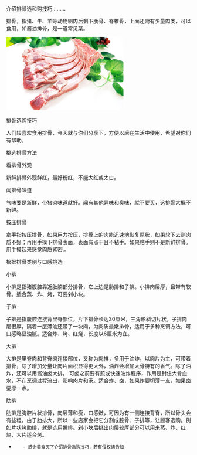 介绍排骨选和购技巧.........


排骨，指猪、牛、羊等动物剔肉后剩下肋骨、脊椎骨，上面还附有少量肉类，可以食用，如酱油排骨，是一道常见菜。


![介绍排骨选和购技巧](https://github.com/ywangnccu/ywang/blob/main/images/Rib.jpg)

排骨选购技巧

人们较喜欢食用排骨，今天就与你们分享下，方便以后在生活中使用，希望对你们有帮助。 

 

挑选排骨方法  

看排骨外观 

新鲜排骨外观鲜红，最好粉红，不能太红或太白。 

 

闻排骨味道 

气味要是新鲜，带猪肉味道就好。闻有其他异味和臭味，就不要买，这排骨大概不新鲜。 

 

按压排骨 

拿手指按压排骨，如果用力按压，排骨上的肉能迅速地恢复原状，如果软下去则肉质不好；再用手摸下排骨表面，表面有点干且不粘手。如果粘手则不是新鲜排骨。用手摸起来感觉肉质紧密.。

 

根据排骨类别与口感挑选 

小排 

小排是指猪腹腔靠近肚腩部分排骨，它上边是肋排和子排。小排肉层厚，且带有软骨。适合蒸、炸、烤，可要剁小块。 

 

子排 

子排是指腹腔连接背里脊部位，片下排骨长达30厘米，三角形斜切片状。子排肉层很厚，隔着一层薄油还带了一块肉，为肉质最嫩排骨，适用于多种烹调方法，可口感略显油腻。适合炸、烤、红烧，长度以6厘米为宜。 

 

大排 

大排是里脊肉和背脊肉连接部位，又称为肉排，多用于油炸，以肉片为主，可带着排骨，除了增加分量让肉片面积显得更大外，油炸会增加大骨特有的香气。除了油炸，还可以用酱油卤大排，
可卤之前要有煎或快速油炸程序，作用是封住大骨血水，不在烹调过程流出，影响肉片和汤。适合炸、卤，如果炸要切薄一点，如果卤要厚一点。 

 

肋排 

肋排是胸腔片状排骨，肉层薄和瘦，口感嫩，可因为有一侧连接背脊，所以骨头会有些粗。由于肋排大，所以一些店家会把它分割成腔骨、子排等，让顾客选购。例如片状烤肋排，就是选用嫩排。剁小块后挑出肉层较厚部分可以用来蒸、炸、红烧，大片适合烤。

-        - 感谢美食天下介绍排骨选购技巧，若有侵权请告知 
